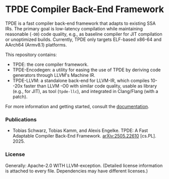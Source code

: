 # TPDE Compiler Back-End Framework

TPDE is a fast compiler back-end framework that adapts to existing SSA IRs.
The primary goal is low-latency compilation while maintaining reasonable (`-O0`) code quality, e.g., as baseline compiler for JIT compilation or unoptimized builds.
Currently, TPDE only targets ELF-based x86-64 and AArch64 (Armv8.1) platforms.

This repository contains:

- TPDE: the core compiler framework.
- TPDE-Encodegen: a utility for easing the use of TPDE by deriving code generators through LLVM's Machine IR.
- TPDE-LLVM: a standalone back-end for LLVM-IR, which compiles 10--20x faster than LLVM -O0 with similar code quality, usable as library (e.g., for JIT), as tool (`tpde-llc`), and integrated in Clang/Flang (with a patch).

For more information and getting started, consult the [documentation](docs/).

### Publications

- Tobias Schwarz, Tobias Kamm, and Alexis Engelke. TPDE: A Fast Adaptable Compiler Back-End Framework. [arXiv:2505.22610](https://arxiv.org/abs/2505.22610) [cs.PL]. 2025.

### License

Generally: Apache-2.0 WITH LLVM-exception. (Detailed license information is attached to every file. Dependencies may have different licenses.)
